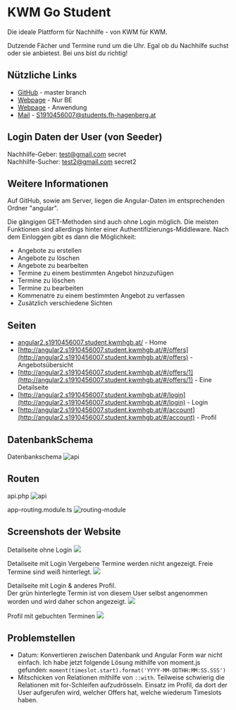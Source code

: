 # KWM Go Student
Die ideale Plattform für Nachhilfe - von KWM für KWM.

Dutzende Fächer und Termine rund um die Uhr. Egal ob du Nachhilfe suchst oder sie anbietest. Bei uns bist du richtig!

## Nützliche Links
- [GitHub](https://github.com/CiLLiTxBanger/KWM-Go-Student) - master branch
- [Webpage](http://kwmgostudent.s1910456007.student.kwmhgb.at/) - Nur BE
- [Webpage](http://angular2.s1910456007.student.kwmhgb.at/) - Anwendung
- [Mail](mailto:S1910456007@students.fh-hagenberg.at) - S1910456007@students.fh-hagenberg.at

## Login Daten der User (von Seeder)
Nachhilfe-Geber: test@gmail.com secret<br>
Nachhilfe-Sucher: test2@gmail.com secret2

## Weitere Informationen
Auf GitHub, sowie am Server, liegen die Angular-Daten im entsprechenden Ordner "angular".

Die gängigen GET-Methoden sind auch ohne Login möglich. Die meisten Funktionen sind allerdings hinter einer Authentifizierungs-Middleware. Nach dem Einloggen gibt es dann die Möglichkeit:
- Angebote zu erstellen
- Angebote zu löschen
- Angebote zu bearbeiten
- Termine zu einem bestimmten Angebot hinzuzufügen
- Termine zu löschen
- Termine zu bearbeiten
- Kommenatre zu einem bestimmten Angebot zu verfassen
- Zusätzlich verschiedene Sichten

## Seiten

- [angular2.s1910456007.student.kwmhgb.at/](http://angular2.s1910456007.student.kwmhgb.at/) - Home
- [http://angular2.s1910456007.student.kwmhgb.at/#/offers](http://angular2.s1910456007.student.kwmhgb.at/#/offers) - Angebotsübersicht
- [http://angular2.s1910456007.student.kwmhgb.at/#/offers/1](http://angular2.s1910456007.student.kwmhgb.at/#/offers/1) - Eine Detailseite
- [http://angular2.s1910456007.student.kwmhgb.at/#/login](http://angular2.s1910456007.student.kwmhgb.at/#/login) - Login
- [http://angular2.s1910456007.student.kwmhgb.at/#/account](http://angular2.s1910456007.student.kwmhgb.at/#/account) - Profil

## DatenbankSchema

Datenbankschema
![api](public/assets/DatenbankSchema.png)

## Routen
api.php
![api](public/assets/api.png)

app-routing.module.ts
![routing-module](public/assets/app-routing-module.png)

## Screenshots der Website
Detailseite ohne Login
![](public/assets/DetailOhneLogin.png)

Detailseite mit Login
Vergebene Termine werden nicht angezeigt. Freie Termine sind weiß hinterlegt.
![](public/assets/DetailMitLogin.png)

Detailseite mit Login & anderes Profil. <br>
Der grün hinterlegte Termin ist von diesem User selbst angenommen worden und wird daher schon angezeigt.
![](public/assets/DetailMitLoginAndererUser.png)

Profil mit gebuchten Terminen
![](public/assets/ProfilMitGebuchtenTerminen.png)

## Problemstellen
- Datum: Konvertieren zwischen Datenbank und Angular Form war nicht einfach. Ich habe jetzt folgende Lösung mithilfe von moment.js gefunden: `moment(timeslot.start).format('YYYY-MM-DDTHH:MM:SS.SSS')`
- Mitschicken von Relationen mithilfe von `::with`. Teilweise schwierig die Relationen mit for-Schleifen aufzudrösseln. Einsatz im Profil, da dort der User aufgerufen wird, welcher Offers hat, welche wiederum Timeslots haben.

